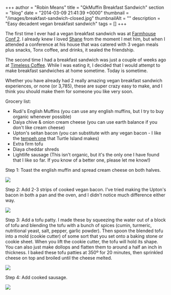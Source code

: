 +++
author = "Robin Means"
title = "QkMuffin Breakfast Sandwich"
section = "blog"
date = "2014-03-09 21:41:39 +0000"
thumbnail = "/images/breakfast-sandwich-closed.jpg"
thumbnailAlt = ""
description = "Easy decadent vegan breakfast sandwich"
tags = []
+++

The first time I ever had a vegan breakfast sandwich was at [Farmhouse Conf 2](http://farmhouse.la/conf/2). I already knew I loved [Shane](https://twitter.com/veganstraightedge) from the moment I met him, but when I attended a conference at his house that was catered with 3 vegan meals plus snacks, Tonx coffee, and drinks, it sealed the friendship.

The second time I had a breakfast sandwich was just a couple of weeks ago at [Timeless Coffee](https://twitter.com/Timelesscoffee). While I was eating it, I decided that I would attempt to make breakfast sandwiches at home sometime. Today is sometime.

Whether you have already had 2 really amazing vegan breakfast sandwich experiences, or none (or 3,785), these are super crazy easy to make, and I think you should make them for someone you like very soon.

Grocery list:

- Rudi's English Muffins (you can use any english muffins, but I try to buy organic whenever possible)
- Daiya chive & onion cream cheese (you can use earth balance if you don't like cream cheese)
- Upton's seitan bacon (you can substitute with any vegan bacon - I like the [tempeh one](http://www.tofurky.com/tempehproducts/marinated_strips.html) that Turtle Island makes)
- Extra firm tofu
- Diaya cheddar shreds
- Lightlife sausage (This isn't organic, but it's the only one I have found that I like so far. If you know of a better one, please let me know!)

Step 1: Toast the english muffin and spread cream cheese on both halves.

![](/images/breakfast-sandwich-step1.jpg)

Step 2: Add 2-3 strips of cooked vegan bacon. I've tried making the Upton's bacon in both a pan and the oven, and I didn't notice much difference either way.

![](/images/breakfast-sandwich-step2.jpg)

Step 3: Add a tofu patty.&nbsp;I made these by squeezing the water out of a block of tofu and blending the tofu with a bunch of spices (cumin, turmeric, nutritional yeast, salt, pepper, garlic powder). Then spoon the blended tofu into a mold (cookie cutter) of some sort that you set onto a baking stone or cookie sheet. When you lift the cookie cutter, the tofu will hold its shape. You can also just make dollops and flatten them to around a half an inch in thickness. I baked these tofu patties at 350º for 20 minutes, then sprinkled cheese on top and broiled until the cheese melted.

![](/images/breakfast-sandwich-step3.jpg)

Step 4: Add cooked sausage.

![](/images/breakfast-sandwich-step4.jpg)

